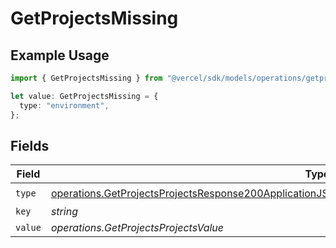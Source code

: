 # GetProjectsMissing

## Example Usage

```typescript
import { GetProjectsMissing } from "@vercel/sdk/models/operations/getprojects.js";

let value: GetProjectsMissing = {
  type: "environment",
};
```

## Fields

| Field                                                                                                                                                                                                                            | Type                                                                                                                                                                                                                             | Required                                                                                                                                                                                                                         | Description                                                                                                                                                                                                                      |
| -------------------------------------------------------------------------------------------------------------------------------------------------------------------------------------------------------------------------------- | -------------------------------------------------------------------------------------------------------------------------------------------------------------------------------------------------------------------------------- | -------------------------------------------------------------------------------------------------------------------------------------------------------------------------------------------------------------------------------- | -------------------------------------------------------------------------------------------------------------------------------------------------------------------------------------------------------------------------------- |
| `type`                                                                                                                                                                                                                           | [operations.GetProjectsProjectsResponse200ApplicationJSONResponseBodyProjectsSecurityFirewallRoutesType](../../models/operations/getprojectsprojectsresponse200applicationjsonresponsebodyprojectssecurityfirewallroutestype.md) | :heavy_check_mark:                                                                                                                                                                                                               | N/A                                                                                                                                                                                                                              |
| `key`                                                                                                                                                                                                                            | *string*                                                                                                                                                                                                                         | :heavy_minus_sign:                                                                                                                                                                                                               | N/A                                                                                                                                                                                                                              |
| `value`                                                                                                                                                                                                                          | *operations.GetProjectsProjectsValue*                                                                                                                                                                                            | :heavy_minus_sign:                                                                                                                                                                                                               | N/A                                                                                                                                                                                                                              |